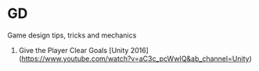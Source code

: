 # GD
Game design tips, tricks and mechanics

1. Give the Player Clear Goals
[Unity 2016] (https://www.youtube.com/watch?v=aC3c_pcWwIQ&ab_channel=Unity)
